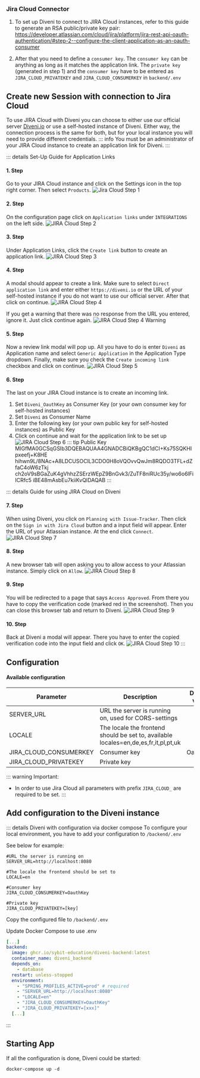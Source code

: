 ### Jira Cloud Connector

1. To set up Diveni to connect to JIRA Cloud instances, refer to this guide to generate an RSA public/private key pair:
   <https://developer.atlassian.com/cloud/jira/platform/jira-rest-api-oauth-authentication/#step-2--configure-the-client-application-as-an-oauth-consumer>

2. After that you need to define a `consumer key`. The `consumer key` can be anything as long as it matches the application link.
   The `private key` (generated in step 1) and the `consumer key` have to be entered as `JIRA_CLOUD_PRIVATEKEY` and `JIRA_CLOUD_CONSUMERKEY` in `backend/.env`

##  Create new Session with connection to Jira Cloud
To use JIRA Cloud with Diveni you can choose to either use our official server [Diveni.io](https://diveni.io) or use a self-hosted instance
of Diveni. Either way, the connection process is the same for both, but for your local instance you will need to provide different credentials.
::: info
You must be an administrator of your JIRA Cloud instance to create an application link for Diveni.
:::

::: details Set-Up Guide for Application Links
#### 1. Step
Go to your JIRA Cloud instance and click on the Settings icon in the top right corner. Then select `Products`.
![Jira Cloud Step 1](/img/jira/jira_cloud_step1.png)

#### 2. Step
On the configuration page click on `Application links` under `INTEGRATIONS` on the left side.
![JIRA Cloud Step 2](/img/jira/jira_cloud_step2.png)

#### 3. Step
Under Application Links, click the `Create link` button to create an application link.
![JIRA Cloud Step 3](/img/jira/jira_cloud_step3.png)

#### 4. Step
A modal should appear to create a link. Make sure to select `Direct application link` and enter either `https://diveni.io` or the URL of
your self-hosted instance if you do not want to use our official server. After that click on continue.
![JIRA Cloud Step 4](/img/jira/jira_cloud_step4.png)

If you get a warning that there was no response from the URL you entered, ignore it. Just click continue again.
![JIRA Cloud Step 4 Warning](/img/jira/jira_cloud_step4_warning.png)

#### 5. Step
Now a review link modal will pop up. All you have to do is enter `Diveni` as Application name and select `Generic Application` in the
Application Type dropdown. Finally, make sure you check the `Create incoming link` checkbox and click on continue.
![JIRA Cloud Step 5](/img/jira/jira_cloud_step5.png)

#### 6. Step
The last on your JIRA Cloud instance is to create an incoming link.
1. Set `Diveni_OauthKey` as Consumer Key (or your own consumer key for self-hosted instances)
2. Set `Diveni` as Consumer Name
3. Enter the following key (or your own public key for self-hosted instances) as Public Key
4. Click on continue and wait for the application link to be set up
   ![JIRA Cloud Step 6](/img/jira/jira_cloud_step6.png)
   ::: tip Public Key
   MIGfMA0GCSqGSIb3DQEBAQUAA4GNADCBiQKBgQC1dCI+Ks75SQKHIpxeefj+K8HE
   hihwn9L/8NAc+A8LDCUSOClL3CDO0H8oVQOvvQwJm8RQDO3TFL+dZfaC4oW6zTkj
   ch2oV9sBGaZuK4gVhhzZSErzWEpZ9BnGvk3/ZuTF8niRUc35y/wo6o6lFiICRfc5
   iBE48mAsbEu7kiiKvQIDAQAB
   :::

::: details Guide for using JIRA Cloud on Diveni
#### 7. Step
When using Diveni, you click on `Planning with Issue-Tracker`. Then click on the `Sign in with Jira Cloud` button and a input field will appear.
Enter the URL of your Atlassian instance. At the end click `Connect`.
![JIRA Cloud Step 7](/img/jira/jira_cloud_step7.png)

#### 8. Step
A new browser tab will open asking you to allow access to your Atlassian instance. Simply click on `Allow`.
![JIRA Cloud Step 8](/img/jira/jira_cloud_step8.png)

#### 9. Step
You will be redirected to a page that says `Access Approved`. From there you have to copy the verification code (marked red in the screenshot).
Then you can close this browser tab and return to Diveni.
![JIRA Cloud Step 9]( /img/jira/jira_cloud_step9.png)

#### 10. Step
Back at Diveni a modal will appear. There you have to enter the copied verification code into the input field and click `OK`.
![JIRA Cloud Step 10](/img/jira/jira_cloud_step10.png)
:::
## Configuration
#### Available configuration
| Parameter | Description | Default value |
|---|---|:---:|
| SERVER_URL | URL the server is running on, used for CORS-settings | null |
| LOCALE | The locale the frontend should be set to, available locales=en,de,es,fr,it,pl,pt,uk | en |
| JIRA_CLOUD_CONSUMERKEY | Consumer key | OauthKey |
| JIRA_CLOUD_PRIVATEKEY | Private key | null |

::: warning Important:
* In order to use Jira Cloud all parameters with prefix `JIRA_CLOUD_` are required to be set.
  :::
## Add configuration to the Diveni instance
::: details Diveni with configuration via docker compose
To configure your local environment, you have to add your configuration to `/backend/.env`

See below for example:
```properties 
#URL the server is running on
SERVER_URL=http://localhost:8080

#The locale the frontend should be set to
LOCALE=en

#Consumer key
JIRA_CLOUD_CONSUMERKEY=OauthKey

#Private key
JIRA_CLOUD_PRIVATEKEY=[key]
```
Copy the configured file to `/backend/.env`

Update Docker Compose to use .env

```yaml
[...]
backend:
  image: ghcr.io/sybit-education/diveni-backend:latest
  container_name: diveni_backend
  depends_on:
    - database
  restart: unless-stopped
  environment:
    - "SPRING_PROFILES_ACTIVE=prod" # required
    - "SERVER_URL=http://localhost:8080"
    - "LOCALE=en"
    - "JIRA_CLOUD_CONSUMERKEY=OauthKey"
    - "JIRA_CLOUD_PRIVATEKEY=[xxx]"
  [...]
```
:::


## Starting App

If all the configuration is done, Diveni could be started:

```shell
docker-compose up -d
```


